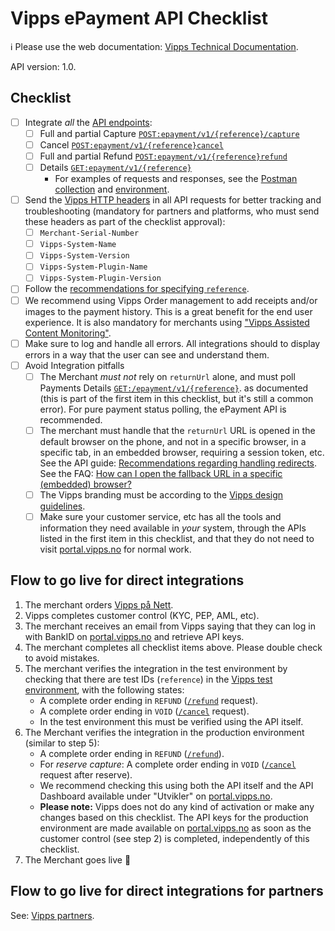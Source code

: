 <!-- START_METADATA
---
title: Checklist
sidebar_position: 40
---
END_METADATA -->

# Vipps ePayment API Checklist

<!-- START_COMMENT -->

ℹ️ Please use the web documentation:
[Vipps Technical Documentation](https://vippsas.github.io/vipps-developer-docs/).

<!-- END_COMMENT -->

API version: 1.0.

## Checklist

- [ ] Integrate _all_ the [API endpoints][epayment-api-reference-url]:
  - [ ] Full and partial Capture [`POST:epayment/v1/{reference}/capture`][capture-payment-endpoint]
  - [ ] Cancel [`POST:epayment/v1/{reference}cancel`][cancel-payment-endpoint]
  - [ ] Full and partial Refund [`POST:epayment/v1/{reference}refund`][refund-payment-endpoint]
  - [ ] Details [`GET:epayment/v1/{reference}`][get-payment-endpoint]
    - For examples of requests and responses, see the [Postman collection](tools/vipps-epayment-api-postman-collection.json) and [environment](https://github.com/vippsas/vipps-developers/blob/master/tools/vipps-api-global-postman-environment.json).
- [ ] Send the [Vipps HTTP headers](https://vippsas.github.io/vipps-developer-docs/docs/vipps-developers/common-topics/http-headers)
      in all API requests for better tracking and troubleshooting
      (mandatory for partners and platforms, who must send these headers as part of the checklist approval):
  - [ ] `Merchant-Serial-Number`
  - [ ] `Vipps-System-Name`
  - [ ] `Vipps-System-Version`
  - [ ] `Vipps-System-Plugin-Name`
  - [ ] `Vipps-System-Plugin-Version`
- [ ] Follow the [recommendations for specifying `reference`](https://vippsas.github.io/vipps-developer-docs/docs/vipps-developers/common-topics/orderid).
- [ ] We recommend using Vipps Order management to add receipts and/or images to the payment history. This is a great benefit for the end user experience. It is also mandatory for merchants using
      ["Vipps Assisted Content Monitoring"](https://vippsas.github.io/vipps-developer-docs/docs/APIs/order-management-api/vipps-order-management-api#vipps-assisted-content-monitoring).
- [ ] Make sure to log and handle all errors.
       All integrations should to display errors in a way that the user can see and understand them.
- [ ] Avoid Integration pitfalls
  - [ ] The Merchant _must not_ rely on `returnUrl` alone, and must poll Payments Details [`GET:/epayment/v1/{reference}`][get-payment-endpoint].
        as documented (this is part of the first item in this checklist, but it's still a common error). For pure payment status polling, the ePayment API is recommended.
  - [ ] The merchant must handle that the `returnUrl` URL is opened in the default browser on the phone,
          and not in a specific browser, in a specific tab, in an embedded browser, requiring a session token, etc.
          See the API guide:
          [Recommendations regarding handling redirects](https://vippsas.github.io/vipps-developer-docs/docs/vipps-developers/common-topics/orderid).
          See the FAQ: [How can I open the fallback URL in a specific (embedded) browser?](https://vippsas.github.io/vipps-developer-docs/docs/vipps-developers/faqs/common-problems-faq#how-can-i-open-the-fallback-url-in-a-specific-embedded-browser)
  - [ ] The Vipps branding must be according to the
          [Vipps design guidelines](https://github.com/vippsas/vipps-design-guidelines).
  - [ ] Make sure your customer service, etc has all the tools and information they need
          available in _your_ system, through the APIs listed in the first item in this checklist,
          and that they do not need to visit
          [portal.vipps.no][portal-url]
          for normal work.

## Flow to go live for direct integrations

1. The merchant orders
   [Vipps på Nett](https://www.vipps.no/produkter-og-tjenester/bedrift/ta-betalt-paa-nett/ta-betalt-paa-nett/).
2. Vipps completes customer control (KYC, PEP, AML, etc).
3. The merchant receives an email from Vipps saying that they can log in with
   BankID on
   [portal.vipps.no][portal-url]
   and retrieve API keys.
4. The merchant completes all checklist items above.
   Please double check to avoid mistakes.
5. The merchant verifies the integration in the test environment by checking that
   there are test IDs (`reference`) in the
   [Vipps test environment](https://vippsas.github.io/vipps-developer-docs/docs/vipps-developers/test-environment),
   with the following states:
    - A complete order ending in `REFUND`
      ([`/refund`][refund-payment-endpoint] request).
    - A complete order ending in `VOID`
      ([`/cancel`][cancel-payment-endpoint] request).
    - In the test environment this must be verified using the API itself.
6. The Merchant verifies the integration in the production environment (similar to step 5):
    - A complete order ending in `REFUND`
      ([`/refund`][refund-payment-endpoint]).
    - For _reserve capture_: A complete order ending in `VOID`
      ([`/cancel`][cancel-payment-endpoint] request after reserve).
    - We recommend checking this using both the API itself and the API Dashboard available under "Utvikler" on
      [portal.vipps.no][portal-url].
    - **Please note:** Vipps does not do any kind of activation or make any changes based on this checklist.
      The API keys for the production environment are made available on
      [portal.vipps.no][portal-url]
      as soon as the customer control (see step 2) is completed, independently of this checklist.
7. The Merchant goes live 🎉

## Flow to go live for direct integrations for partners

See: [Vipps partners](https://vippsas.github.io/vipps-developer-docs/docs/vipps-partner/).


[portal-url]: https://portal.vipps.no
[epayment-api-reference-url]: https://vippsas.github.io/vipps-developer-docs/api/epayment
[create-payment-endpoint]: https://vippsas.github.io/vipps-developer-docs/api/epayment#tag/CreatePayments/operation/createPayment
[get-payment-endpoint]: https://vippsas.github.io/vipps-developer-docs/api/epayment#tag/QueryPayments/operation/getPayment
[get-payment-event-log-endpoint]: https://vippsas.github.io/vipps-developer-docs/api/epayment#tag/QueryPayments/operation/getPaymentEventLog
[cancel-payment-endpoint]: https://vippsas.github.io/vipps-developer-docs/api/epayment#tag/AdjustPayments/operation/cancelPayment
[capture-payment-endpoint]: https://vippsas.github.io/vipps-developer-docs/api/epayment#tag/AdjustPayments/operation/capturePayment
[refund-payment-endpoint]: https://vippsas.github.io/vipps-developer-docs/api/epayment#tag/AdjustPayments/operation/refundPayment
[adjust-authorization-endpoint]: https://vippsas.github.io/vipps-developer-docs/api/epayment#tag/AdjustPayments/operation/adjustAuthorization
[force-approve-endpoint]: https://vippsas.github.io/vipps-developer-docs/api/epayment#tag/ForceApprove/operation/forceApprove